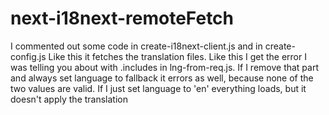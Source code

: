 # next-i18next-remoteFetch

I commented out some code in create-i18next-client.js and in create-config.js
Like this it fetches the translation files.
Like this I get the error I was telling you about with .includes in lng-from-req.js.
If I remove that part and always set language to fallback it errors as well, because none of the two values are valid. 
If I just set language to 'en' everything loads, but it doesn't apply the translation
